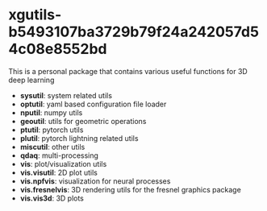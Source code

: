 # xgutils-b5493107ba3729b79f24a242057d54c08e8552bd
This is a personal package that contains various useful functions for 3D deep learning
* **sysutil**: system related utils
* **optutil**: yaml based configuration file loader
* **nputil**: numpy utils
* **geoutil**: utils for geometric operations
* **ptutil**: pytorch utils
* **plutil**: pytorch lightning related utils
* **miscutil**: other utils
* **qdaq**: multi-processing
* **vis**: plot/visualization utils
* **vis.visutil**: 2D plot utils
* **vis.npfvis**: visualization for neural processes
* **vis.fresnelvis**: 3D rendering utils for the fresnel graphics package
* **vis.vis3d**: 3D plots

